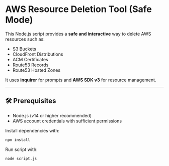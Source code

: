 # AWS Resource Deletion Tool (Safe Mode)

This Node.js script provides a **safe and interactive** way to delete AWS
resources such as:

- S3 Buckets
- CloudFront Distributions
- ACM Certificates
- Route53 Records
- Route53 Hosted Zones

It uses **inquirer** for prompts and **AWS SDK v3** for resource management.

---

## 🛠 Prerequisites

- Node.js (v14 or higher recommended)
- AWS account credentials with sufficient permissions

Install dependencies with:

```bash
npm install
```

Run script with:

```bash
node script.js
```
